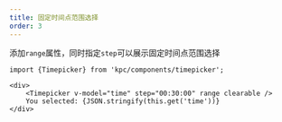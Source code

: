 ```yaml
---
title: 固定时间点范围选择
order: 3
---
```


添加`range`属性，同时指定`step`可以展示固定时间点范围选择

```vdt
import {Timepicker} from 'kpc/components/timepicker';

<div>
    <Timepicker v-model="time" step="00:30:00" range clearable />
    You selected: {JSON.stringify(this.get('time'))}
</div>
```

